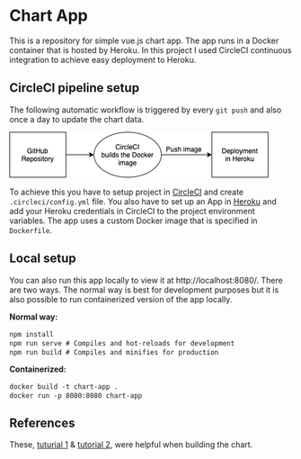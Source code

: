 # Chart App
This is a repository for simple vue.js chart app. The app runs in a Docker container that is hosted by Heroku. In this project I used CircleCI continuous integration to achieve easy deployment to Heroku.

## CircleCI pipeline setup
The following automatic workflow is triggered by every `git push` and also once a day to update the chart data.

![image of pipeline](images/pipeline.png "CircleCI pipeline")

To achieve this you have to setup project in [CircleCI](https://circleci.com/) and create `.circleci/config.yml` file. You also have to set up an App in [Heroku](https://heroku.com/) and add your Heroku credentials in CircleCI to the project environment variables. The app uses a custom Docker image that is specified in `Dockerfile`.

## Local setup
You can also run this app locally to view it at http://localhost:8080/. There are two ways. The normal way is best for development purposes but it is also possible to run containerized version of the app locally.

**Normal way:**
```
npm install
npm run serve # Compiles and hot-reloads for development
npm run build # Compiles and minifies for production
```

**Containerized:**
```
docker build -t chart-app .
docker run -p 8080:8080 chart-app
```

## References
These, [tuturial 1](https://alligator.io/vuejs/vue-chart-js/) & [tutorial 2](https://medium.com/@elvismiranda213/creating-stunning-charts-with-vue-js-and-chart-js-c309c87a0077), were helpful when building the chart.
